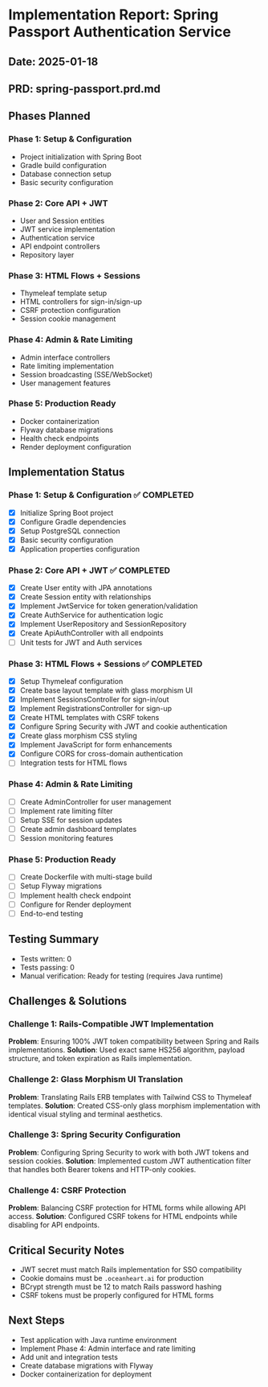 # Implementation Report: Spring Passport Authentication Service
## Date: 2025-01-18
## PRD: spring-passport.prd.md

## Phases Planned

### Phase 1: Setup & Configuration
- Project initialization with Spring Boot
- Gradle build configuration
- Database connection setup
- Basic security configuration

### Phase 2: Core API + JWT
- User and Session entities
- JWT service implementation
- Authentication service
- API endpoint controllers
- Repository layer

### Phase 3: HTML Flows + Sessions
- Thymeleaf template setup
- HTML controllers for sign-in/sign-up
- CSRF protection configuration
- Session cookie management

### Phase 4: Admin & Rate Limiting
- Admin interface controllers
- Rate limiting implementation
- Session broadcasting (SSE/WebSocket)
- User management features

### Phase 5: Production Ready
- Docker containerization
- Flyway database migrations
- Health check endpoints
- Render deployment configuration

## Implementation Status

### Phase 1: Setup & Configuration ✅ COMPLETED
- [x] Initialize Spring Boot project
- [x] Configure Gradle dependencies
- [x] Setup PostgreSQL connection
- [x] Basic security configuration
- [x] Application properties configuration

### Phase 2: Core API + JWT ✅ COMPLETED
- [x] Create User entity with JPA annotations
- [x] Create Session entity with relationships
- [x] Implement JwtService for token generation/validation
- [x] Create AuthService for authentication logic
- [x] Implement UserRepository and SessionRepository
- [x] Create ApiAuthController with all endpoints
- [ ] Unit tests for JWT and Auth services

### Phase 3: HTML Flows + Sessions ✅ COMPLETED
- [x] Setup Thymeleaf configuration
- [x] Create base layout template with glass morphism UI
- [x] Implement SessionsController for sign-in/out
- [x] Implement RegistrationsController for sign-up
- [x] Create HTML templates with CSRF tokens
- [x] Configure Spring Security with JWT and cookie authentication
- [x] Create glass morphism CSS styling
- [x] Implement JavaScript for form enhancements
- [x] Configure CORS for cross-domain authentication
- [ ] Integration tests for HTML flows

### Phase 4: Admin & Rate Limiting
- [ ] Create AdminController for user management
- [ ] Implement rate limiting filter
- [ ] Setup SSE for session updates
- [ ] Create admin dashboard templates
- [ ] Session monitoring features

### Phase 5: Production Ready
- [ ] Create Dockerfile with multi-stage build
- [ ] Setup Flyway migrations
- [ ] Implement health check endpoint
- [ ] Configure for Render deployment
- [ ] End-to-end testing

## Testing Summary
- Tests written: 0
- Tests passing: 0
- Manual verification: Ready for testing (requires Java runtime)

## Challenges & Solutions

### Challenge 1: Rails-Compatible JWT Implementation
**Problem**: Ensuring 100% JWT token compatibility between Spring and Rails implementations.
**Solution**: Used exact same HS256 algorithm, payload structure, and token expiration as Rails implementation.

### Challenge 2: Glass Morphism UI Translation
**Problem**: Translating Rails ERB templates with Tailwind CSS to Thymeleaf templates.
**Solution**: Created CSS-only glass morphism implementation with identical visual styling and terminal aesthetics.

### Challenge 3: Spring Security Configuration
**Problem**: Configuring Spring Security to work with both JWT tokens and session cookies.
**Solution**: Implemented custom JWT authentication filter that handles both Bearer tokens and HTTP-only cookies.

### Challenge 4: CSRF Protection
**Problem**: Balancing CSRF protection for HTML forms while allowing API access.
**Solution**: Configured CSRF tokens for HTML endpoints while disabling for API endpoints.

## Critical Security Notes
- JWT secret must match Rails implementation for SSO compatibility
- Cookie domains must be `.oceanheart.ai` for production
- BCrypt strength must be 12 to match Rails password hashing
- CSRF tokens must be properly configured for HTML forms

## Next Steps
- Test application with Java runtime environment
- Implement Phase 4: Admin interface and rate limiting
- Add unit and integration tests
- Create database migrations with Flyway
- Docker containerization for deployment